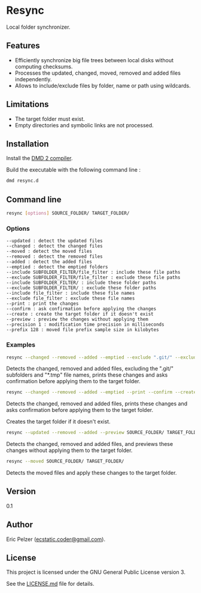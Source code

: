 # Resync

Local folder synchronizer.

## Features

* Efficiently synchronize big file trees between local disks without computing checksums.
* Processes the updated, changed, moved, removed and added files independently.
* Allows to include/exclude files by folder, name or path using wildcards.

## Limitations

* The target folder must exist.
* Empty directories and symbolic links are not processed.

## Installation

Install the [DMD 2 compiler](https://dlang.org/download.html).

Build the executable with the following command line :

```bash
dmd resync.d
```

## Command line

```bash
resync [options] SOURCE_FOLDER/ TARGET_FOLDER/
```

### Options

```
--updated : detect the updated files
--changed : detect the changed files
--moved : detect the moved files
--removed : detect the removed files
--added : detect the added files
--emptied : detect the emptied folders
--include SUBFOLDER_FILTER/file_filter : include these file paths
--exclude SUBFOLDER_FILTER/file_filter : exclude these file paths
--include SUBFOLDER_FILTER/ : include these folder paths
--exclude SUBFOLDER_FILTER/ : exclude these folder paths
--include file_filter : include these file names
--exclude file_filter : exclude these file names
--print : print the changes
--confirm : ask confirmation before applying the changes
--create : create the target folder if it doesn't exist
--preview : preview the changes without applying them
--precision 1 : modification time precision in milliseconds
--prefix 128 : moved file prefix sample size in kilobytes
``` 

### Examples

```bash
resync --changed --removed --added --emptied --exclude ".git/" --exclude "*/.git/" --exclude "*.tmp" --print --confirm SOURCE_FOLDER/ TARGET_FOLDER/
```

Detects the changed, removed and added files, excluding the ".git/" subfolders and "\*.tmp" file names, prints these changes and asks confirmation before applying them to the target folder.

```bash
resync --changed --removed --added --emptied --print --confirm --create SOURCE_FOLDER/ TARGET_FOLDER/
```

Detects the changed, removed and added files, prints these changes and asks confirmation before applying them to the target folder.

Creates the target folder if it doesn't exist.

```bash
resync --updated --removed --added --preview SOURCE_FOLDER/ TARGET_FOLDER/
```

Detects the changed, removed and added files, and previews these changes without applying them to the target folder.

```bash
resync --moved SOURCE_FOLDER/ TARGET_FOLDER/
```

Detects the moved files and apply these changes to the target folder.

## Version

0.1

## Author

Eric Pelzer (ecstatic.coder@gmail.com).

## License

This project is licensed under the GNU General Public License version 3.

See the [LICENSE.md](LICENSE.md) file for details.
